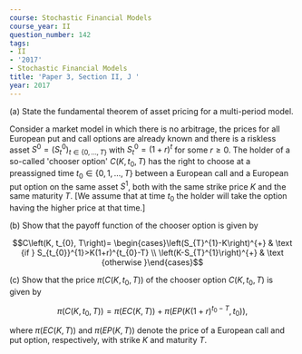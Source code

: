 ```yaml
---
course: Stochastic Financial Models
course_year: II
question_number: 142
tags:
- II
- '2017'
- Stochastic Financial Models
title: 'Paper 3, Section II, J '
year: 2017
---
```




(a) State the fundamental theorem of asset pricing for a multi-period model.

Consider a market model in which there is no arbitrage, the prices for all European put and call options are already known and there is a riskless asset $S^{0}=\left(S_{t}^{0}\right)_{t \in\{0, \ldots, T\}}$ with $S_{t}^{0}=(1+r)^{t}$ for some $r \geqslant 0$. The holder of a so-called 'chooser option' $C\left(K, t_{0}, T\right)$ has the right to choose at a preassigned time $t_{0} \in\{0,1, \ldots, T\}$ between a European call and a European put option on the same asset $S^{1}$, both with the same strike price $K$ and the same maturity $T$. [We assume that at time $t_{0}$ the holder will take the option having the higher price at that time.]

(b) Show that the payoff function of the chooser option is given by

$$C\left(K, t_{0}, T\right)= \begin{cases}\left(S_{T}^{1}-K\right)^{+} & \text {if } S_{t_{0}}^{1}>K(1+r)^{t_{0}-T} \\ \left(K-S_{T}^{1}\right)^{+} & \text {otherwise }\end{cases}$$

(c) Show that the price $\pi\left(C\left(K, t_{0}, T\right)\right)$ of the chooser option $C\left(K, t_{0}, T\right)$ is given by

$$\pi\left(C\left(K, t_{0}, T\right)\right)=\pi(E C(K, T))+\pi\left(E P\left(K(1+r)^{t_{0}-T}, t_{0}\right)\right),$$

where $\pi(E C(K, T))$ and $\pi(E P(K, T))$ denote the price of a European call and put option, respectively, with strike $K$ and maturity $T$.